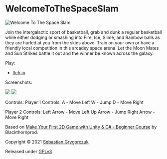 # WelcomeToTheSpaceSlam

![Welcome To The Space Slam](https://img.itch.zone/aW1nLzU4MzI0NTAucG5n/original/bZc%2Ffr.png)

Join the intergalactic sport of basketball, grab and dunk a regular basketball while either dodging or smashing into Fire, Ice, Slime, and Rainbow balls as they are
hurled at you from the skies above. Train on your own or have a friendly local competition in this arcadey space arena. Let the Moon Mates and Sun Strikes battle it out
and the winner be known across the galaxy. 

Play:

- [Itch.io](https://orczuk.itch.io/welcoem-to-the-space-slam)

Screenshots:

<img src="https://img.itch.zone/aW1hZ2UvMTAyMjU5Mi81ODMyMzgwLnBuZw==/347x500/91MDSL.png">
<img src="https://img.itch.zone/aW1hZ2UvMTAyMjU5Mi81ODMyMzgxLnBuZw==/347x500/PMbkZa.png">

Controls:
Player 1 Controls:
  A - Move Left
  W - Jump
  D - Move Right 
  
Player 2 Controls:
  Left Arrow - Move Left
  Up Arrow - Jump 
  Right Arrow - Move Right
  
Based on [Make Your First 2D Game with Unity & C# - Beginner Course](https://www.udemy.com/course/make-your-first-2d-game-with-unity-c-beginner-course/) by Blackthornprod. 

Copyright © 2021 [Sebastian Grygorczuk](https://orczuk.github.io/)

Released under [GPLv3](gpl-3.0.txt)
